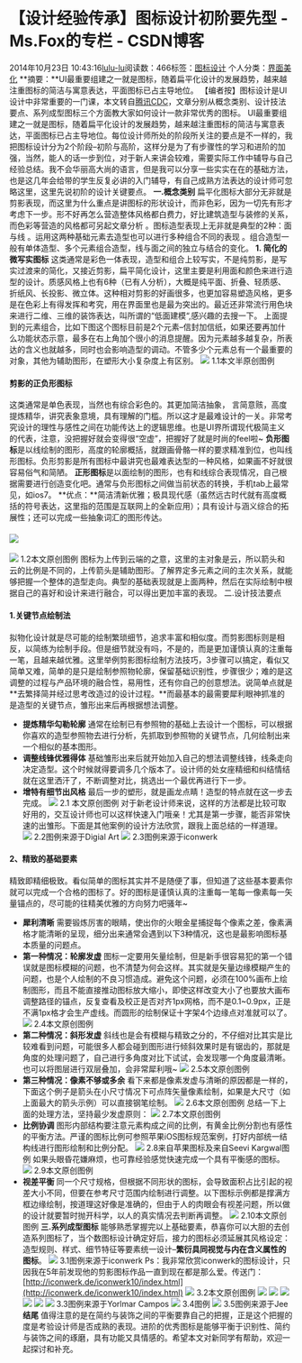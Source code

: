 # 【设计经验传承】图标设计初阶要先型 - Ms.Fox的专栏 - CSDN博客
2014年10月23日 10:43:16[lulu-lu](https://me.csdn.net/smbluesky)阅读数：466标签：[图标设计](https://so.csdn.net/so/search/s.do?q=图标设计&t=blog)
个人分类：[界面美化](https://blog.csdn.net/smbluesky/article/category/2654167)
**摘要：**UI最重要组建之一就是图标，随着扁平化设计的发展趋势，越来越注重图标的简洁与寓意表达，平面图标已占主导地位。
【编者按】图标设计是UI设计中非常重要的一门课，本文转自[腾讯CDC](http://cdc.tencent.com/?p=8239)，文章分别从概念类别、设计技法要点、系列成型图标三个方面教大家如何设计一款非常优秀的图标。
UI最重要组建之一就是图标，随着扁平化设计的发展趋势，越来越注重图标的简洁与寓意表达，平面图标已占主导地位。每位设计师所处的阶段所关注的要点是不一样的，我把图标设计分为2个阶段–初阶与高阶，这样分是为了有步骤性的学习和进阶的加强，当然，能人的话一步到位，对于新人来讲会较难，需要实际工作中辅导与自己经验总结。我不会华丽高大尚的语言，但是我可以分享一些实实在在的基础方法，也是这几年会给带的学生反复必讲的入门辅导，有自己成熟方法表达的设计师可忽略这里，这里先说初阶的设计关键要点。
**一.概念类别**
扁平化图标大部分无非就是剪影表现，而这里为什么重点是讲图标的形状设计，而非色彩，因为一切先有形才考虑下一步。形不好再怎么营造整体风格都白费力，好比建筑造型与装修的关系，而色彩等营造的风格都可另起文章分析 。图标造型表现上无非就是典型的2种：面与线 。运用这两种基础元素去造型也可以进行多种组合不同的表现 。组合造型一般有单体造型、多个元素组合造型，线与面之间的独立与结合的变化。
**1. 简化的微写实图标**
这类通常是彩色一体表现，造型和组合上较写实，不是纯剪影，是写实过渡来的简化，又接近剪影，扁平简化设计，这里主要是利用面和颜色来进行造型的设计。质感风格上也有6种（已有人分析），大概是纯平面、折叠、轻质感、折纸风、长投影、微立体。这种相对剪影的好画很多，也更加容易塑造风格，更多是在色彩上有得发挥和考究，用在界面里也是最为突出的。最近还非常流行用色块来进行二维、三维的装饰表达，叫所谓的“低面建模“,感兴趣的去搜一下。
上面提到的元素组合，比如下图这个图标目前是2个元素–信封加信纸，如果还要再加什么功能状态示意，最多在右上角加个很小的消息提醒。因为元素越多越复杂，所表达的含义也就越多，同时也会影响造型的调动。不管多少个元素总有一个最重要的对象，其他为辅助图形，在塑形大小复杂度上有区别。
![](http://cms.csdnimg.cn/article/201410/22/5447682c77eac.jpg)
1.1本文半原创图例
#### **剪影的正负形图标**
这类通常是单色表现，当然也有综合彩色的。其更加简洁抽象， 言简意赅，高度提炼精华，讲究表象意境，具有理解的门槛。所以这才是最难设计的一关。非常考究设计的理性与感性之间在功能传达上的逻辑思维。也是UI界所谓现代极简主义的代表，注意，没把握好就会变得很“空虚”，把握好了就是时尚的feel啦~
**负形图标**是以线绘制的图形，高度的轮廓概括，就跟画骨骼一样的要求精准到位，也叫线形图标。负形剪影是所有图标中最讲究也最难表达型的一种风格，如果画不好就很容易俗气和简陋。
**正形图标**是以面绘制的图形，也有和线综合表现情况，自己根据需要进行创造变化吧。通常与负形图标之间做当前状态的转换，手机tab上最常见，如ios7。
**优点：**简洁清新优雅；极具现代感（虽然远古时代就有高度概括的符号表达，这里指的范围是互联网上的全新应用）；具有设计与涵义综合的拓展性；还可以完成一些抽象词汇的图形传达。
#### ![](http://cms.csdnimg.cn/article/201410/22/544768a3a5b81.jpg)
![](http://cms.csdnimg.cn/article/201410/22/544768b805921.jpg)
1.2本文原创图例
图标为上传到云端的之意，这里的主对象是云，所以箭头和云的比例是不同的，上传箭头是辅助图形。了解界定多元素之间的主次关系，就能够把握一个整体的造型走向。典型的基础表现就是上面两种，然后在实际绘制中根据自己的喜好和设计来进行融合，可以得出更加丰富的表现。
二.设计技法要点
#### **1.关键节点绘制法**
拟物化设计就是尽可能的绘制繁琐细节，追求丰富和相似度。而剪影图标则是相反，以简练为绘制手段。但是细节就没有吗，不是的，而是更加谨慎认真的注重每一笔，且越来越优雅。这里举例剪影图标绘制方法技巧，3步骤可以搞定，看似又简单又难，简单的是只是绘制参照物轮廓，保留基础识别性，步骤很少；难的是这调整的过程与产品环境的融合性，易用性，还有你自己的创意想法。说简单点就是**去繁择简并经过思考改造过的设计过程。**而最基本的最需要犀利眼神抓准的是造型的关键节点，雏形出来后再根据想法调整。
- **提炼精华勾勒轮廓**
通常在绘制已有参照物的基础上去设计一个图标，可以根据你喜欢的造型参照物去进行分析，先抓取到参照物的关键节点，几何绘制出来一个相似的基本图形。
- **调整线锋优雅得体**
基础雏形出来后就开始加入自己的想法调整线锋，线条走向决定造型。这个时候就得要调多几个版本了。设计师的处女座精细和纠结情结就在这里洒汗了，不断调整对比，挑选出一个最优再进行下一步。
- **增特有细节出风格**
最后一步的塑形，就是画龙点睛！造型的特点就在这一步去完成。
![](http://cms.csdnimg.cn/article/201410/22/544769a71d802.jpg)
2.1 本文原创图例
对于新老设计师来说，这样的方法都是比较可取好用的，交互设计师也可以这样快速入门哦亲！尤其是第一步骤，能否非常快速的出雏形。下面是其他案例的设计方法欣赏，跟我上面总结的一样道理。
![](http://cms.csdnimg.cn/article/201410/22/544769d80c9f9.jpg)
2.2图例来源于Digial Art
![](http://cms.csdnimg.cn/article/201410/22/54476a3d1db53.jpg)
2.3图例来源于iconwerk
#### **2、精致的基础要素**
精致即精细极致。看似简单的图标其实并不是随便了事，但知道了这些基本要素你就可以完成一个合格的图标了。好的图标是谨慎认真的注重每一笔每一像素每一矢量锚点的，尽可能的往精美优雅的方向努力吧骚年~
- **犀利清晰**
需要锻炼厉害的眼睛，使出你的火眼金星捕捉每个像素之差，像素满格才能清晰的呈现，细分出来通常会遇到以下3种情况，这也是最影响图标基本质量的问题点。
- **第一种情况：轮廓发虚**
图标一定要用矢量绘制，但是新手很容易犯的第一个错误就是图标模糊的问题，也不清楚为何会这样。其实就是矢量边缘模糊产生的问题，也是个人绘制的不良习惯造成。避免这个问题，必须在100%画布上绘制图形，而且不能直接推动图标放大缩小，即使这样改变大小了也要放大画布调整路径的锚点，反复查看及校正是否对齐1px网格，而不是0.1~0.9px，正是不满1px格才会生产虚线。而圆形的绘制保证十字架4个边缘点对准就可以了。
![](http://cms.csdnimg.cn/article/201410/22/54476afbe1040.jpg)
2.4本文原创图例
- **第二种情况：斜形发虚**
斜线也是会有模糊与精致之分的，不仔细对比其实是比较难看到问题，可能很多人都会碰到图形进行倾斜效果时是有锯齿的，那就是角度的处理问题了，自己进行多角度对比下试试，会发现哪一个角度最清晰。也可以将图层进行双层叠加，会非常犀利哦~
![](http://cms.csdnimg.cn/article/201410/22/54476b4857f98.jpg)
2.5本文原创图例
- **第三种情况：像素不够或多余**
看下来都是像素发虚与清晰的原因都是一样的，下面这个例子是箭头在小尺寸情况下可点阵矢量像素绘制，如果是大尺寸（如上面最大的箭头示例）可以直接钢笔绘制。
![](http://cms.csdnimg.cn/article/201410/22/54476b9543529.jpg)
2.6本文原创图例
总结一下上面的处理方法，坚持最少发虚原则：
![](http://cms.csdnimg.cn/article/201410/22/54476bc563f6d.jpg)
2.7本文原创图例
- **比例协调**
图形内部结构要注意元素构成之间的比例，有黄金比例分割也有感性的平衡方法。严谨的图标比例可参照苹果iOS图标规范案例，打好内部统一结构线进行图形绘制和比例分配。
![](http://cms.csdnimg.cn/article/201410/22/54476c236df53.jpg)
2.8来自苹果图标及来自Seevi Kargwal图例
如果头眼昏花嫌麻烦，也可靠经验感觉快速完成一个具有平衡感的图标。
![](http://cms.csdnimg.cn/article/201410/22/54476c562aa73.jpg)
2.9本文原创图例
- **视差平衡**
同一个尺寸规格，但根据不同形状的图标，会导致面积占比引起的视差大小不同，但要在参考尺寸范围内绘制进行调整。以下图标示例都是撑满方框边缘绘制，按道理这好像是准确的，但由于人的肉眼会有视差问题，所以做的设计就要暂时抛开科学，以人的真实情况去判断再调整。
![](http://cms.csdnimg.cn/article/201410/22/54476cab866a6.jpg)
2.10本文原创图例
**三.系列成型图标**
能够熟悉掌握完以上基础要素，恭喜你可以大胆的去创造系列图标了，当个数图标设计确定好后，接力的图标必须延展其风格设定：造型规则、样式、细节特征等要素统一设计–**繁衍具同视觉与内在含义属性的图标**。
![](http://cms.csdnimg.cn/article/201410/22/54476d4de3a30.jpg)
3.1图例来源于iconwerk
Ps：我非常欣赏iconwerk的图标设计，只因我在5年前发现他的剪影图标作品一直到现在都是那么爱。传送门：[http://iconwerk.de/iconwerk10/index.html](http://iconwerk.de/iconwerk10/index.html)
![](http://cms.csdnimg.cn/article/201410/22/54476d88ea2ce.jpg)
3.2本文原创图例
![](http://cms.csdnimg.cn/article/201410/22/54476ee6c8fc9.jpg)
![](http://cms.csdnimg.cn/article/201410/22/54476f1396c16.jpg)
![](http://cms.csdnimg.cn/article/201410/22/54476f3326c2c.jpg)
![](http://cms.csdnimg.cn/article/201410/22/54476f51e9b3f.jpg)
![](http://cms.csdnimg.cn/article/201410/22/54476f7199836.jpg)
![](http://cms.csdnimg.cn/article/201410/22/54476f89085a6.jpg)
3.3图例来源于Yorlmar Campos
![](http://cms.csdnimg.cn/article/201410/22/54476fc8cb219.jpg)
3.4图例
![](http://cms.csdnimg.cn/article/201410/22/54476feb0807a.jpg)
3.5图例来源于Jee
**结尾**
值得注意的是在简约与装饰之间的平衡要靠自己的把握，正是这个把握的度是考验设计师是否成熟的表现。进阶的优秀图标是能够平衡于识别性、简约与装饰之间的琢磨，具有功能又具情感的。希望本文对新同学有帮助，欢迎一起探讨和补充。
